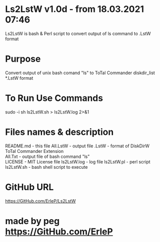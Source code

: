 # Ls2LstW v1.0d - from 18.03.2021 07:46

Ls2LstW is bash & Perl script to convert output of ls command to .LstW format

# Purpose

Convert output of unix bash comand "ls" to ToTal Commander diskdir_list \*.LstW format

# To Run Use Commands

sudo -i
sh ls2LstW.sh > ls2LstW.log 2>&1

# Files names & description

README.md - this file
All.LstW - output file .LstW - format of DiskDirW ToTal Commander Extension  
All.Txt - output file of bash command "ls"  
LICENSE - MIT License file
ls2LstW.log - log file
ls2LstW.pl - perl script
ls2LstW.sh - bash shell script to execute

# GitHub URL

https://GitHub.com/ErleP/Ls2LstW

# made by peg https://GitHub.com/ErleP

